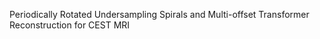 Periodically Rotated Undersampling Spirals and Multi-offset Transformer Reconstruction for CEST MRI
